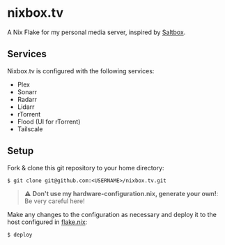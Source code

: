 # nixbox.tv 

A Nix Flake for my personal media server, inspired by [Saltbox](https://github.com/saltyorg/Saltbox).

## Services

Nixbox.tv is configured with the following services:

- Plex
- Sonarr
- Radarr
- Lidarr
- rTorrent
- Flood (UI for rTorrent)
- Tailscale

## Setup

Fork & clone this git repository to your home directory:

```shell
$ git clone git@github.com:<USERNAME>/nixbox.tv.git 
```

> :warning: **Don't use my hardware-configuration.nix, generate your own!**: Be very careful here!

Make any changes to the configuration as necessary and deploy it to the host configured in [flake.nix](./flake.nix):

```shell
$ deploy
```